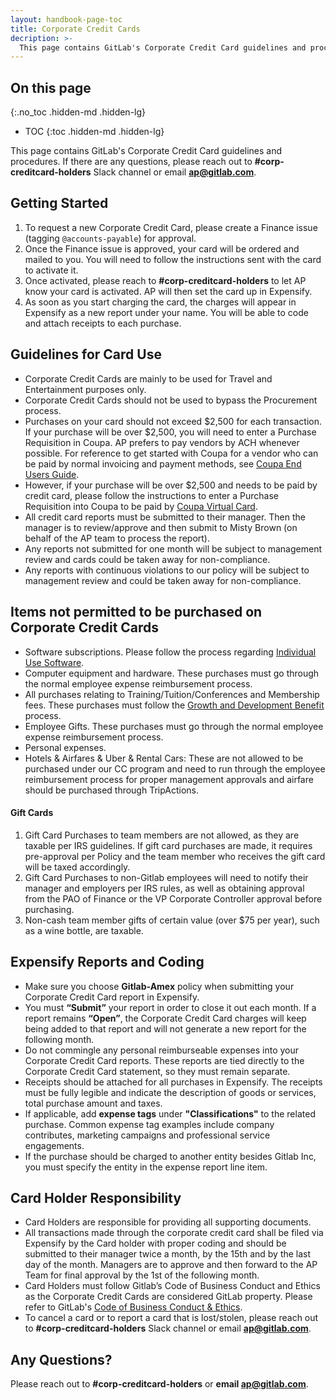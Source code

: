 ```yaml
---
layout: handbook-page-toc
title: Corporate Credit Cards
decription: >-
  This page contains GitLab's Corporate Credit Card guidelines and procedures.
---
```


<link rel="stylesheet" type="text/css" href="/stylesheets/biztech.css" />

## On this page
{:.no_toc .hidden-md .hidden-lg}

- TOC
{:toc .hidden-md .hidden-lg}

This page contains GitLab's Corporate Credit Card guidelines and procedures. If there are any questions, please reach out to **#corp-creditcard-holders** Slack channel or email **ap@gitlab.com**.

## <i id="biz-tech-icons" class="far fa-paper-plane"></i> Getting Started
1. To request a new Corporate Credit Card, please create a Finance issue (tagging `@accounts-payable`) for approval.
1. Once the Finance issue is approved, your card will be ordered and mailed to you. You will need to follow the instructions sent with the card to activate it.
1. Once activated, please reach to **#corp-creditcard-holders** to let AP know your card is activated.  AP will then set the card up in Expensify.
1. As soon as you start charging the card, the charges will appear in Expensify as a new report under your name. You will be able to code and attach receipts to each purchase.

## <i id="biz-tech-icons" class="fas fa-stream"></i> Guidelines for Card Use
- Corporate Credit Cards are mainly to be used for Travel and Entertainment purposes only.
- Corporate Credit Cards should not be used to bypass the Procurement process.
- Purchases on your card should not exceed $2,500 for each transaction.  If your purchase will be over $2,500, you will need to enter a Purchase Requisition in Coupa. AP prefers to pay vendors by ACH whenever possible.  For reference to get started with Coupa for a vendor who can be paid by normal invoicing and payment methods, see [Coupa End Users Guide](https://about.gitlab.com/handbook/business-technology/enterprise-applications/guides/coupa-guide/).
- However, if your purchase will be over $2,500 and needs to be paid by credit card, please follow the instructions to enter a Purchase Requisition into Coupa to be paid by [Coupa Virtual Card](https://about.gitlab.com/handbook/business-technology/enterprise-applications/guides/coupa-virtual-cards/).
- All credit card reports must be submitted to their manager.  Then the manager is to review/approve and then submit to Misty Brown (on behalf of the AP team to process the report).
- Any reports not submitted for one month will be subject to management review and cards could be taken away for non-compliance.
- Any reports with continuous violations to our policy will be subject to management review and could be taken away for non-compliance.

## <i id="biz-tech-icons" class="fas fa-bullseye"></i> Items not permitted to be purchased on Corporate Credit Cards
- Software subscriptions. Please follow the process regarding [Individual Use Software](https://about.gitlab.com/handbook/finance/procurement/personal-use-software/).
- Computer equipment and hardware. These purchases must go through the normal employee expense reimbursement process.
- All purchases relating to Training/Tuition/Conferences and Membership fees. These purchases must follow the [Growth and Development Benefit](https://about.gitlab.com/handbook/total-rewards/benefits/general-and-entity-benefits/growth-and-development/) process.
- Employee Gifts. These purchases must go through the normal employee expense reimbursement process.
- Personal expenses.
- Hotels & Airfares & Uber & Rental Cars: These are not allowed to be purchased under our CC program and need to run through the employee reimbursement process for proper management approvals and airfare should be purchased through TripActions.

#### Gift Cards

1. Gift Card Purchases to team members are not allowed, as they are taxable per IRS guidelines.  If gift card purchases are made, it requires pre-approval per Policy and the team member who receives the gift card will be taxed accordingly.
1. Gift Card Purchases to non-Gitlab employees will need to notify their manager and employers per IRS rules, as well as obtaining approval from the PAO of Finance or the VP Corporate Controller approval before purchasing.
1. Non-cash team member gifts of certain value (over $75 per year), such as a wine bottle, are taxable.

## <i id="biz-tech-icons" class="fas fa-stream"></i> Expensify Reports and Coding
- Make sure you choose **Gitlab-Amex** policy when submitting your Corporate Credit Card report in Expensify.
- You must  **“Submit”** your report in order to close it out each month.  If a report remains **“Open”**, the Corporate Credit Card charges will keep being added to that report and will not generate a new report for the following month.
- Do not commingle any personal reimburseable expenses into your Corporate Credit Card reports.  These reports are tied directly to the Corporate Credit Card statement, so they must remain separate.
- Receipts should be attached for all purchases in Expensify. The receipts must be fully legible and indicate the description of goods or services, total purchase amount and taxes.
- If applicable, add **expense tags** under **"Classifications"** to the related purchase. Common expense tag examples include company contributes, marketing campaigns and professional service engagements.
- If the purchase should be charged to another entity besides Gitlab Inc, you must specify the entity in the expense report line item.

## <i id="biz-tech-icons" class="fas fa-bullseye"></i> Card Holder Responsibility
- Card Holders are responsible for providing all supporting documents.
- All transactions made through the corporate credit card shall be filed via Expensify by the Card holder with proper coding and should be submitted to their manager twice a month, by the 15th and by the last day of the month.  Managers are to approve and then forward to the AP Team for final approval by the 1st of the following month.
- Card Holders must follow Gitlab’s Code of Business Conduct and Ethics as the Corporate Credit Cards are considered GitLab property. Please refer to GitLab's [Code of Business Conduct & Ethics](https://about.gitlab.com/handbook/legal/gitlab-code-of-business-conduct-and-ethics/).
- To cancel a card or to report a card that is lost/stolen, please reach out to **#corp-creditcard-holders** Slack channel or email **ap@gitlab.com**.

## <i id="biz-tech-icons" class="far fa-question-circle"></i> Any Questions?  
Please reach out to **#corp-creditcard-holders** or **email ap@gitlab.com**.





